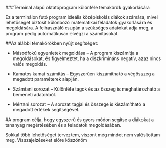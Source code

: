 ###Terminál alapú oktatóprogram különféle témakörök gyakorlására

Ez a terminálon futó program ideális középiskolás diákok számára, mivel lehetőséget biztosít különböző matematikai feladatok gyakorlására és megoldására. A felhasználó csupán a szükséges adatokat adja meg, a program pedig automatikusan elvégzi a számításokat.

##Az alábbi témakörökben nyújt segítséget:

- Másodfokú egyenletek megoldása – A program kiszámítja a megoldásokat, és figyelmeztet, ha a diszkrimináns negatív, azaz nincs valós megoldás.

- Kamatos kamat számítás – Egyszerűen kiszámítható a végösszeg a megadott paraméterek alapján.

- Számtani sorozat – Különféle tagok és az összeg is meghatározható a bemeneti adatokból.

- Mértani sorozat – A sorozat tagjai és összege is kiszámítható a megadott értékek segítségével.

#A program célja, hogy egyszerű és gyors módon segítse a diákokat a tananyag megértésében és a feladatok megoldásában.

Sokkal több lehetőséget terveztem, viszont még mindet nem valósítottam meg.
Visszajelzéseket előre köszönöm
